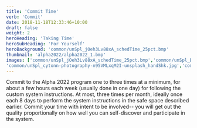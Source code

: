 ```yaml
---
title: 'Commit Time'
verb: 'Commit'
date: 2018-11-18T12:33:46+10:00
draft: false
weight: 2
heroHeading: 'Taking Time'
heroSubHeading: 'For Yourself'
heroBackground: 'common/unSpl_jOeh3Lv88xA_schedTime_25pct.bmp'
thumbnail: 'alpha2022/alpha2022_1.bmp'
images: ['common/unSpl_jOeh3Lv88xA_schedTime_25pct.bmp','common/unSpl_BIk2ANMmNz4_cropJoin_25pct.png','common/unSpl_ZJZR1M9U6go_SelfPaced_Cropped.png',
'common/unSpl_cytonn-photography-n95VMLxqM2I-unsplash_handShk.jpg','common/unSpl_kate-trifo-B1u6zO_sYYU-unsplash_SwimPace_crop_25pct.png']
---
```


Commit to the Alpha 2022 program one to three times at a minimum, for about a few hours each week (usually done in one day) for following the custom system instructions. At most, three times per month, ideally once each 8 days to perform the system instructions in the safe space described earlier.
Commit your time with intent to be involved-- you will get out the quality proportionally on how well you can self-discover and participate in the system.

